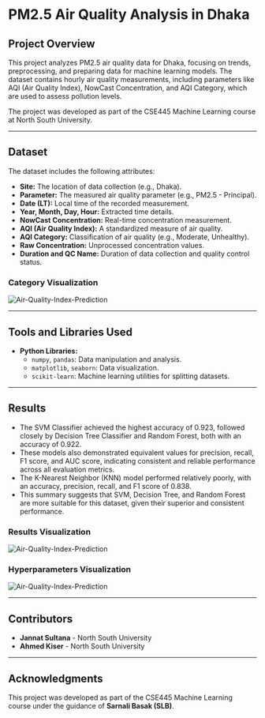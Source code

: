 # PM2.5 Air Quality Analysis in Dhaka

## Project Overview
This project analyzes PM2.5 air quality data for Dhaka, focusing on trends, preprocessing, and preparing data for machine learning models. The dataset contains hourly air quality measurements, including parameters like AQI (Air Quality Index), NowCast Concentration, and AQI Category, which are used to assess pollution levels.

The project was developed as part of the CSE445 Machine Learning course at North South University.

---

## Dataset
The dataset includes the following attributes:
- **Site:** The location of data collection (e.g., Dhaka).
- **Parameter:** The measured air quality parameter (e.g., PM2.5 - Principal).
- **Date (LT):** Local time of the recorded measurement.
- **Year, Month, Day, Hour:** Extracted time details.
- **NowCast Concentration:** Real-time concentration measurement.
- **AQI (Air Quality Index):** A standardized measure of air quality.
- **AQI Category:** Classification of air quality (e.g., Moderate, Unhealthy).
- **Raw Concentration:** Unprocessed concentration values.
- **Duration and QC Name:** Duration of data collection and quality control status.

### Category Visualization
![Air-Quality-Index-Prediction](images/Categories.png)

---

## Tools and Libraries Used
- **Python Libraries:**
  - `numpy`, `pandas`: Data manipulation and analysis.
  - `matplotlib`, `seaborn`: Data visualization.
  - `scikit-learn`: Machine learning utilities for splitting datasets.

---

## Results
- The SVM Classifier achieved the highest accuracy of 0.923, followed closely by Decision Tree Classifier and Random Forest, both with an accuracy of 0.922.
- These models also demonstrated equivalent values for precision, recall, F1 score, and AUC score, indicating consistent and reliable performance across all evaluation metrics.
- The K-Nearest Neighbor (KNN) model performed relatively poorly, with an accuracy, precision, recall, and F1 score of 0.838.
- This summary suggests that SVM, Decision Tree, and Random Forest are more suitable for this dataset, given their superior and consistent performance.

### Results Visualization
![Air-Quality-Index-Prediction](images/Results.png)

### Hyperparameters Visualization
![Air-Quality-Index-Prediction](images/Hyperparameters.png)

---

## Contributors
- **Jannat Sultana** - North South University
- **Ahmed Kiser** - North South University

---

## Acknowledgments
This project was developed as part of the CSE445 Machine Learning course under the guidance of **Sarnali Basak (SLB)**.


